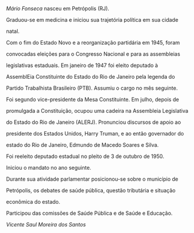 

*Mário Fonseca* nasceu em Petrópolis (RJ).



Graduou-se em medicina e iniciou sua trajetória política em sua cidade

natal.



Com o fim do Estado Novo e a reorganização partidária em 1945, foram

convocadas eleições para o Congresso Nacional e para as assembleias

legislativas estaduais. Em janeiro de 1947 foi eleito deputado à

AssemblEia Constituinte do Estado do Rio de Janeiro pela legenda do

Partido Trabalhista Brasileiro (PTB). Assumiu o cargo no mês seguinte.

Foi segundo vice-presidente da Mesa Constituinte. Em julho, depois de

promulgada a Constituição, ocupou uma cadeira na Assembleia Legislativa

do Estado do Rio de Janeiro (ALERJ). Pronunciou discursos de apoio ao

presidente dos Estados Unidos, Harry Truman, e ao então governador do

estado do Rio de Janeiro, Edmundo de Macedo Soares e Silva.



Foi reeleito deputado estadual no pleito de 3 de outubro de 1950.

Iniciou o mandato no ano seguinte.



Durante sua atividade parlamentar posicionou-se sobre o município de

Petrópolis, os debates de saúde pública, questão tributária e situação

econômica do estado.



Participou das comissões de Saúde Pública e de Saúde e Educação.



*Vicente Saul Moreira dos Santos*



